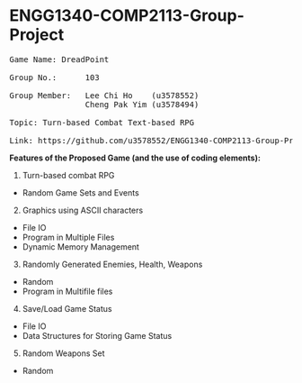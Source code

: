 # ENGG1340-COMP2113-Group-Project

<pre>
Game Name: DreadPoint

Group No.:      103

Group Member:   Lee Chi Ho    (u3578552)
                Cheng Pak Yim (u3578494)

Topic: Turn-based Combat Text-based RPG

Link: https://github.com/u3578552/ENGG1340-COMP2113-Group-Project
</pre>

**Features of the Proposed Game (and the use of coding elements):**
1. Turn-based combat RPG
  - Random Game Sets and Events
2. Graphics using ASCII characters
  - File IO
  - Program in Multiple Files
  - Dynamic Memory Management
3. Randomly Generated Enemies, Health, Weapons
  - Random
  - Program in Multifile files
4. Save/Load Game Status
  - File IO
  - Data Structures for Storing Game Status
5. Random Weapons Set
  - Random
